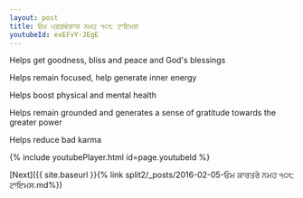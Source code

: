 ```yaml
---
layout: post
title: ਓਮ ਪ੍ਰਗਵੰਸ਼ਾਯ ਨਮਹ ੧੦੮ ਟਾਇਮਸ
youtubeId: exEFvY-JEgE
---
```

 
 
Helps get goodness, bliss and peace and God's blessings
 
Helps remain focused, help generate inner energy 
 
Helps boost physical and mental health 
 
Helps remain grounded and generates a sense of gratitude towards the greater power 
 
Helps reduce bad karma
 
 
 
 


{% include youtubePlayer.html id=page.youtubeId %}
 
[Next]({{ site.baseurl }}{% link  split2/_posts/2016-02-05-ਓਮ ਕਾਰਤਰੇ ਨਮਹ ੧੦੮ ਟਾਇਮਸ.md%})
 
